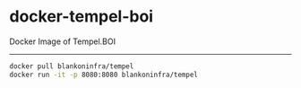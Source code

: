 # docker-tempel-boi
Docker Image of Tempel.BOI

--------------------------

```sh
docker pull blankoninfra/tempel
docker run -it -p 8080:8080 blankoninfra/tempel
```

